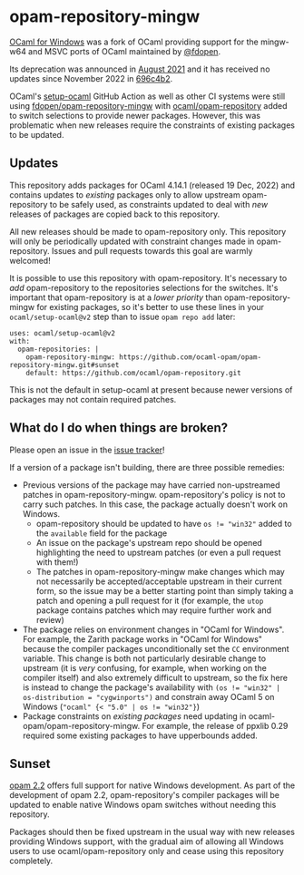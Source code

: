 # opam-repository-mingw

[OCaml for Windows](https://fdopen.github.io/opam-repository-mingw/) was a fork of OCaml providing support for the mingw-w64 and MSVC ports of OCaml maintained by [@fdopen](https://github.com/fdopen).

Its deprecation was announced in [August 2021](https://fdopen.github.io/opam-repository-mingw/2021/02/26/repo-discontinued/) and it has received no updates since November 2022 in [696c4b2](https://github.com/fdopen/opam-repository-mingw/commit/696c4b27488b4b0d3ec3929dbe65565cb91764a1).

OCaml's [setup-ocaml](https://github.com/ocaml/setup-ocaml) GitHub Action as well as other CI systems were still using [fdopen/opam-repository-mingw](https://github.com/fdopen/opam-repository-mingw) with [ocaml/opam-repository](https://github.com/ocaml/opam-repository) added to switch selections to provide newer packages. However, this was problematic when new releases require the constraints of existing packages to be updated.

## Updates

This repository adds packages for OCaml 4.14.1 (released 19 Dec, 2022) and contains updates to _existing_ packages only to allow upstream opam-repository to be safely used, as constraints updated to deal with _new_ releases of packages are copied back to this repository.

All new releases should be made to opam-repository only. This repository will only be periodically updated with constraint changes made in opam-repository. Issues and pull requests towards this goal are warmly welcomed!

It is possible to use this repository with opam-repository. It's necessary to _add_ opam-repository to the repositories selections for the switches. It's important that opam-repository is at a _lower priority_ than opam-repository-mingw for existing packages, so it's better to use these lines in your `ocaml/setup-ocaml@v2` step than to issue `opam repo add` later:

```
uses: ocaml/setup-ocaml@v2
with:
  opam-repositories: |
    opam-repository-mingw: https://github.com/ocaml-opam/opam-repository-mingw.git#sunset
    default: https://github.com/ocaml/opam-repository.git
```

This is not the default in setup-ocaml at present because newer versions of packages may not contain required patches.

## What do I do when things are broken?

Please open an issue in the [issue tracker](https://github.com/ocaml-opam/opam-repository-mingw/issues)!

If a version of a package isn't building, there are three possible remedies:

- Previous versions of the package may have carried non-upstreamed patches in opam-repository-mingw. opam-repository's policy is not to carry such patches. In this case, the package actually doesn't work on Windows.
  - opam-repository should be updated to have `os != "win32"` added to the `available` field for the package
  - An issue on the package's upstream repo should be opened highlighting the need to upstream patches (or even a pull request with them!)
  - The patches in opam-repository-mingw make changes which may not necessarily be accepted/acceptable upstream in their current form, so the issue may be a better starting point than simply taking a patch and opening a pull request for it (for example, the `utop` package contains patches which may require further work and review)
- The package relies on environment changes in "OCaml for Windows". For example, the Zarith package works in "OCaml for Windows" because the compiler packages unconditionally set the `CC` environment variable. This change is both not particularly desirable change to upstream (it is _very_ confusing, for example, when working on the compiler itself) and also extremely difficult to upstream, so the fix here is instead to change the package's availability with `(os != "win32" | os-distribution = "cygwinports")` and constrain away OCaml 5 on Windows (`"ocaml" {< "5.0" | os != "win32"}`)
- Package constraints on _existing packages_ need updating in ocaml-opam/opam-repository-mingw. For example, the release of ppxlib 0.29 required some existing packages to have upperbounds added.

## Sunset

[opam 2.2](https://github.com/ocaml/opam) offers full support for native Windows development. As part of the development of opam 2.2, opam-repository's compiler packages will be updated to enable native Windows opam switches without needing this repository.

Packages should then be fixed upstream in the usual way with new releases providing Windows support, with the gradual aim of allowing all Windows users to use ocaml/opam-repository only and cease using this repository completely.
